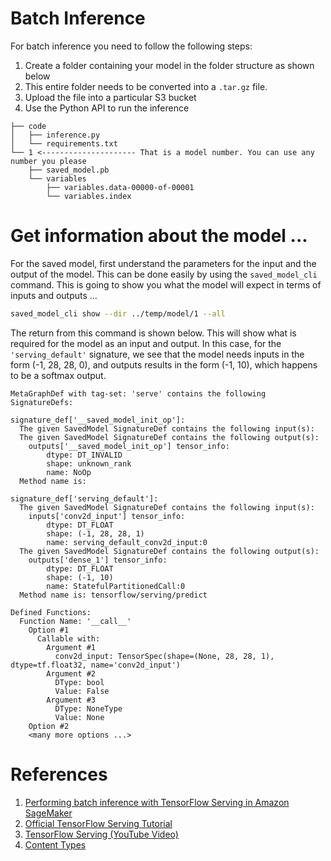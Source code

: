 # Batch Inference

For batch inference you need to follow the following steps:

1. Create a folder containing your model in the folder structure as shown below
2. This entire folder needs to be converted into a `.tar.gz` file.
3. Upload the file into a particular S3 bucket
4. Use the Python API to run the inference

```
├── code
│   ├── inference.py
│   └── requirements.txt
└── 1 <--------------------- That is a model number. You can use any number you please 
    ├── saved_model.pb
    └── variables
        ├── variables.data-00000-of-00001
        └── variables.index
```


# Get information about the model ...

For the saved model, first understand the parameters for the input and the output of the model. This can be
done easily by using the `saved_model_cli` command. This is going to show you what the model will expect in
terms of inputs and outputs ...

```bash
saved_model_cli show --dir ../temp/model/1 --all 
```

The return from this command is shown below. This will show what is required for the model as an input and
output. In this case, for the `'serving_default'` signature, we see that the model needs inputs in the form
(-1, 28, 28, 0), and outputs results in the form (-1, 10), which happens to be a softmax output. 

```
MetaGraphDef with tag-set: 'serve' contains the following SignatureDefs:

signature_def['__saved_model_init_op']:
  The given SavedModel SignatureDef contains the following input(s):
  The given SavedModel SignatureDef contains the following output(s):
    outputs['__saved_model_init_op'] tensor_info:
        dtype: DT_INVALID
        shape: unknown_rank
        name: NoOp
  Method name is: 

signature_def['serving_default']:
  The given SavedModel SignatureDef contains the following input(s):
    inputs['conv2d_input'] tensor_info:
        dtype: DT_FLOAT
        shape: (-1, 28, 28, 1)
        name: serving_default_conv2d_input:0
  The given SavedModel SignatureDef contains the following output(s):
    outputs['dense_1'] tensor_info:
        dtype: DT_FLOAT
        shape: (-1, 10)
        name: StatefulPartitionedCall:0
  Method name is: tensorflow/serving/predict

Defined Functions:
  Function Name: '__call__'
    Option #1
      Callable with:
        Argument #1
          conv2d_input: TensorSpec(shape=(None, 28, 28, 1), dtype=tf.float32, name='conv2d_input')
        Argument #2
          DType: bool
          Value: False
        Argument #3
          DType: NoneType
          Value: None
    Option #2
    <many more options ...>
```

# References

1. [Performing batch inference with TensorFlow Serving in Amazon SageMaker](https://aws.amazon.com/blogs/machine-learning/performing-batch-inference-with-tensorflow-serving-in-amazon-sagemaker/)
2. [Official TensorFlow Serving Tutorial](https://www.tensorflow.org/tfx/tutorials/serving/rest_simple)
3. [TensorFlow Serving (YouTube Video)](https://www.youtube.com/watch?v=zpKm8OxDBwE)
4. [Content Types](https://docs.aws.amazon.com/sagemaker/latest/dg/cdf-inference.html)


